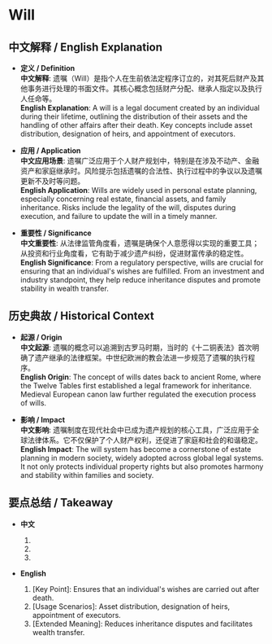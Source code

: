 # Will

## 中文解释 / English Explanation

* **定义 / Definition**  
  **中文解释**: 遗嘱（Will）是指个人在生前依法定程序订立的，对其死后财产及其他事务进行处理的书面文件。其核心概念包括财产分配、继承人指定以及执行人任命等。  
  **English Explanation**: A will is a legal document created by an individual during their lifetime, outlining the distribution of their assets and the handling of other affairs after their death. Key concepts include asset distribution, designation of heirs, and appointment of executors.

* **应用 / Application**  
  **中文应用场景**: 遗嘱广泛应用于个人财产规划中，特别是在涉及不动产、金融资产和家庭继承时。风险提示包括遗嘱的合法性、执行过程中的争议以及遗嘱更新不及时等问题。  
  **English Application**: Wills are widely used in personal estate planning, especially concerning real estate, financial assets, and family inheritance. Risks include the legality of the will, disputes during execution, and failure to update the will in a timely manner.

* **重要性 / Significance**  
  **中文重要性**: 从法律监管角度看，遗嘱是确保个人意愿得以实现的重要工具；从投资和行业角度看，它有助于减少遗产纠纷，促进财富传承的稳定性。  
  **English Significance**: From a regulatory perspective, wills are crucial for ensuring that an individual's wishes are fulfilled. From an investment and industry standpoint, they help reduce inheritance disputes and promote stability in wealth transfer.

## 历史典故 / Historical Context

* **起源 / Origin**  
  **中文起源**: 遗嘱的概念可以追溯到古罗马时期，当时的《十二铜表法》首次明确了遗产继承的法律框架。中世纪欧洲的教会法进一步规范了遗嘱的执行程序。  
  **English Origin**: The concept of wills dates back to ancient Rome, where the Twelve Tables first established a legal framework for inheritance. Medieval European canon law further regulated the execution process of wills.

* **影响 / Impact**  
  **中文影响**: 遗嘱制度在现代社会中已成为遗产规划的核心工具，广泛应用于全球法律体系。它不仅保护了个人财产权利，还促进了家庭和社会的和谐稳定。  
  **English Impact**: The will system has become a cornerstone of estate planning in modern society, widely adopted across global legal systems. It not only protects individual property rights but also promotes harmony and stability within families and society.

## 要点总结 / Takeaway

* **中文**  
  1. [核心价值]: 确保个人意愿在死后得以实现。
  2. [使用场景]: 财产分配、继承人指定、执行人任命。
  3. [延伸意义]: 减少遗产纠纷，促进财富传承。

* **English**  
  1. [Key Point]: Ensures that an individual's wishes are carried out after death.
  2. [Usage Scenarios]: Asset distribution, designation of heirs, appointment of executors.
  3. [Extended Meaning]: Reduces inheritance disputes and facilitates wealth transfer.
